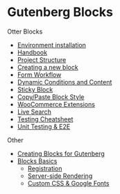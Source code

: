 # Gutenberg Blocks
 
Otter Blocks
- [Environment installation](environment.md)	
- [Handbook](handbook.md)
- [Project Structure](project-structure.md)
- [Creating a new block](creating-blocks.md)
- [Form Workflow](form-block-workflow.md)
- [Dynamic Conditions and Content](dynamic-conditions-and-content.md)
- [Sticky Block](sticky-blocks.md)
- [Copy/Paste Block Style](copy-paste.md)
- [WooCommerce Extensions](woocommerce-extensions.md)
- [Live Search](live-search.md)
- [Testing Cheatsheet](testing-cheatsheet.md)
- [Unit Testing & E2E](uniit-and-e2e-testing.md)

Other

- [Creating Blocks for Gutenberg](blocks/index.md)
- [Blocks Basics](blocks.md)
	- [Registration](blocks.md#registration)
	- [Server-side Rendering](blocks.md#server-side-rendering)
	- [Custom CSS & Google Fonts](blocks.md#custom-css--google-fonts)
